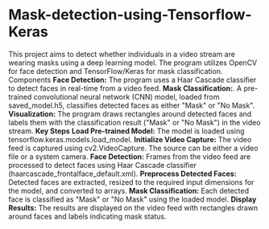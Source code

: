 # Mask-detection-using-Tensorflow-Keras
This project aims to detect whether individuals in a video stream are wearing masks using a deep learning model. The program utilizes OpenCV for face detection and TensorFlow/Keras for mask classification.<br>
Components
<b>Face Detection:</b> The program uses a Haar Cascade classifier to detect faces in real-time from a video feed.
<b>Mask Classification:</b>. A pre-trained convolutional neural network (CNN) model, loaded from saved_model.h5, classifies detected faces as either "Mask" or "No Mask".
<b>Visualization:</b> The program draws rectangles around detected faces and labels them with the classification result ("Mask" or "No Mask") in the video stream.
<b>Key Steps</b>
<b>Load Pre-trained Model:</b> The model is loaded using tensorflow.keras.models.load_model.
<b>Initialize Video Capture:</b> The video feed is captured using cv2.VideoCapture. The source can be either a video file or a system camera.
<b>Face Detection:</b> Frames from the video feed are processed to detect faces using Haar Cascade classifier (haarcascade_frontalface_default.xml).
<b>Preprocess Detected Faces:</b> Detected faces are extracted, resized to the required input dimensions for the model, and converted to arrays.
<b>Mask Classification:</b> Each detected face is classified as "Mask" or "No Mask" using the loaded model.
<b>Display Results:</b> The results are displayed on the video feed with rectangles drawn around faces and labels indicating mask status.
